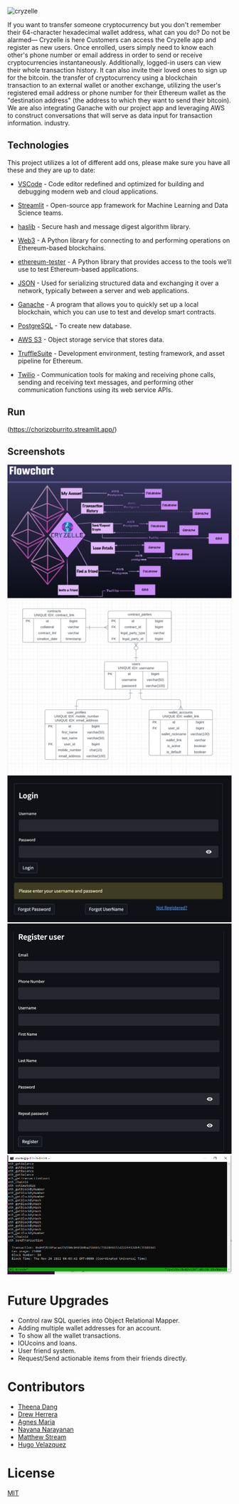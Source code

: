 
![cryzelle](https://user-images.githubusercontent.com/105394703/203482962-f7d647ab-71dd-42dc-bbd9-06f524eaef1b.png)




If you want to transfer someone cryptocurrency but you don't remember their 64-character hexadecimal wallet address, what can you do? Do not be alarmed— Cryzelle is here Customers can access the Cryzelle app and register as new users. Once enrolled, users simply need to know each other's phone number or email address in order to send or receive cryptocurrencies instantaneously. Additionally, logged-in users can view their whole transaction history. It can also invite their loved ones to sign up for the bitcoin. the transfer of cryptocurrency using a blockchain transaction to an external wallet or another exchange, utilizing the user's registered email address or phone number for their Ethereum wallet as the "destination address" (the address to which they want to send their bitcoin). We are also integrating Ganache with our project app and leveraging AWS to construct conversations that will serve as data input for transaction information. industry.

## Technologies
This project utilizes a lot of different add ons, please make sure you have all these and they are up to date:

* [VSCode](https://code.visualstudio.com/) - Code editor redefined and optimized for building and debugging modern web and cloud applications.

* [Streamlit](https://streamlit.io/) - Open-source app framework for Machine Learning and Data Science teams.

* [haslib](https://docs.python.org/3/library/hashlib.html) - Secure hash and message digest algorithm library.

* [Web3](https://web3.foundation/) - A Python library for connecting to and performing operations on Ethereum-based blockchains.

* [ethereum-tester](https://pypi.org/project/ethereum-tester/0.1.0a4/) - A Python library that provides access to the tools we’ll use to test Ethereum-based applications.

* [JSON](https://www.json.org/json-en.html) - Used for serializing structured data and exchanging it over a network, typically between a server and web applications.

* [Ganache](https://trufflesuite.com/ganache/) - A program that allows you to quickly set up a local blockchain, which you can use to test and develop smart contracts.

* [PostgreSQL](https://www.postgresql.org/) - To create new database.

* [AWS S3](https://aws.amazon.com/) - Object storage service that stores data.

* [TruffleSuite](https://trufflesuite.com/) -  Development environment, testing framework, and asset pipeline for Ethereum.

* [Twilio](https://www.twilio.com/) - Communication tools for making and receiving phone calls, sending and receiving text messages, and performing other communication functions using its web service APIs.

## Run

(https://chorizoburrito.streamlit.app/)

## Screenshots
![Flowchart.png](Screenshots/Flowchart.png)
![Database.png](Screenshots/Database.png)
![chorizoburrito.png](Screenshots/chorizoburrito.png)
![jollibeechicken.streamlit.png](Screenshots/jollibeechicken.streamlit.png)
![Transaction.png](Screenshots/Transaction.png)


# Future Upgrades
* Control raw SQL queries into Object Relational Mapper.
* Adding multiple wallet addresses for an account.
* To show all the wallet transactions.
* IOUcoins and loans.
* User friend system.
* Request/Send actionable items from their friends directly.

# Contributors

- [Theena Dang](https://github.com/Th33na)
- [Drew Herrera](https://github.com/drew94591)
- [Agnes Maria](https://github.com/agnesmaria1)
- [Nayana Narayanan](https://github.com/nayananarayananp)
- [Matthew Stream](https://github.com/MC-Stream)
- [Hugo Velazquez](https://github.com/HugoWLA)

# License
[MIT](license)
